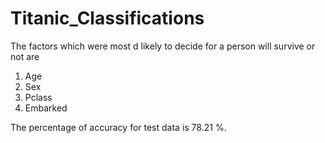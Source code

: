 # Titanic_Classifications
The factors which were most d likely to decide for a person will survive or not are 
1. Age
2. Sex
3. Pclass
4. Embarked

The percentage of accuracy for test data is  78.21 %.
